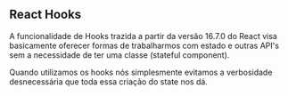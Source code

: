 ## React Hooks

A funcionalidade de Hooks trazida a partir da versão 16.7.0 do React visa basicamente oferecer formas de trabalharmos com estado e outras API's sem a necessidade de ter uma classe (stateful component).

Quando utilizamos os hooks nós simplesmente evitamos a verbosidade desnecessária que toda essa criação do state nos dá.